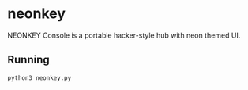 # neonkey

NEONKEY Console is a portable hacker-style hub with neon themed UI.

## Running

```bash
python3 neonkey.py
```
